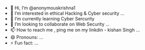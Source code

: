 - 👋 Hi, I’m @anonymouskrishna1
- 👀 I’m interested in ethical Hacking & Cyber security ...
- 🌱 I’m currently learning Cyber Sercurity 
- 💞️ I’m looking to collaborate on  Web Security ...
- 📫 How to reach me , ping me on my linkdin - kishan Singh  ...
- 😄 Pronouns: ...
- ⚡ Fun fact: ...

<!---
anonymouskrishna1/anonymouskrishna1 is a ✨ special ✨ repository because its `README.md` (this file) appears on your GitHub profile.
You can click the Preview link to take a look at your changes.
--->
